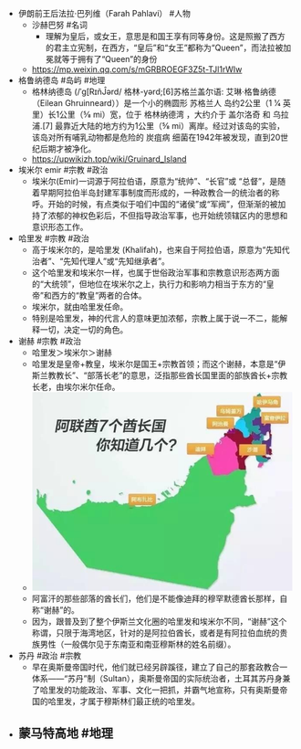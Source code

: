 - 伊朗前王后法拉·巴列维（Farah Pahlavi） #人物
	- 沙赫巴努 #名词
		- 理解为皇后，或女王，意思是和国王享有同等身份。这是照搬了西方的君主立宪制，在西方，“皇后”和“女王”都称为“Queen”，而法拉被加冕就等于拥有了“Queen”的身份
	- https://mp.weixin.qq.com/s/mGRBROEGF3Z5t-TJl1rWIw
- 格鲁纳德岛 #岛屿 #地理
	- 格林纳德岛 (/ˈɡ[RɪñĴərd/ 格林-yərd;[6]苏格兰盖尔语: 艾琳·格鲁纳德（Eilean Ghruinneard））是一个小的椭圆形 苏格兰人 岛约2公里（1 1⁄4 英里）长1公里（5⁄8 mi）宽，位于 格林纳德湾 ，大约介于 盖尔洛奇 和 乌拉浦.[7] 最靠近大陆的地方约为1公里（5⁄8 mi）离岸。经过对该岛的实验，该岛对所有哺乳动物都是危险的 炭疽病 细菌在1942年被发现，直到20世纪后期才被净化。
	- https://upwikizh.top/wiki/Gruinard_Island
- 埃米尔 emir #宗教 #政治
	- 埃米尔(Emir)一词源于阿拉伯语，原意为“统帅”、“长官”或 “总督”，是随着早期阿拉伯半岛封建军事制度而形成的，一种政教合一的统治者的称呼。开始的时候，有点类似于咱们中国的“诸侯”或“军阀”，但渐渐的被加持了浓郁的神权色彩后，不但指导政治军事，也开始统领辖区内的思想和意识形态工作。
- 哈里发 #宗教 #政治
	- 高于埃米尔的，是哈里发 (Khalifah)，也来自于阿拉伯语，原意为“先知代治者”、“先知代理人”或“先知继承者”。
	- 这个哈里发和埃米尔一样，也属于世俗政治军事和宗教意识形态两方面的“大统领”，但地位在埃米尔之上，执行力和影响力相当于东方的“皇帝”和西方的“教皇”两者的合体。
	- 埃米尔，就由哈里发任命。
	- 特别是哈里发，神的代言人的意味更加浓郁，宗教上属于说一不二，能解释一切，决定一切的角色。
- 谢赫 #宗教 #政治
	- 哈里发＞埃米尔＞谢赫
	- 哈里发是皇帝+教皇，埃米尔是国王+宗教首领；而这个谢赫，本意是“伊斯兰教教长”、“部落长老”的意思，泛指那些酋长国里面的部族酋长+宗教长老，由埃尔米尔任命。
	- ![image.png](../assets/image_1661304569749_0.png)
	- 阿富汗的那些部落的酋长们，他们是不能像迪拜的穆罕默德酋长那样，自称“谢赫”的。
	- 因为，跟普及到了整个伊斯兰文化圈的哈里发和埃米尔不同，“谢赫”这个称谓，只限于海湾地区，针对的是阿拉伯酋长，或者是有阿拉伯血统的贵族男性（一般偶尔见于东南亚和南亚穆斯林的姓名前缀）。
- 苏丹 #政治 #宗教
	- 早在奥斯曼帝国时代，他们就已经另辟蹊径，建立了自己的那套政教合一体系——“苏丹”制（Sultan），奥斯曼帝国的实际统治者，土耳其苏丹身兼了哈里发的功能政治、军事、文化一把抓，并霸气地宣称，只有奥斯曼帝国的哈里发，才属于穆斯林们最正统的哈里发。
- 蒙马特高地 #地理
	-